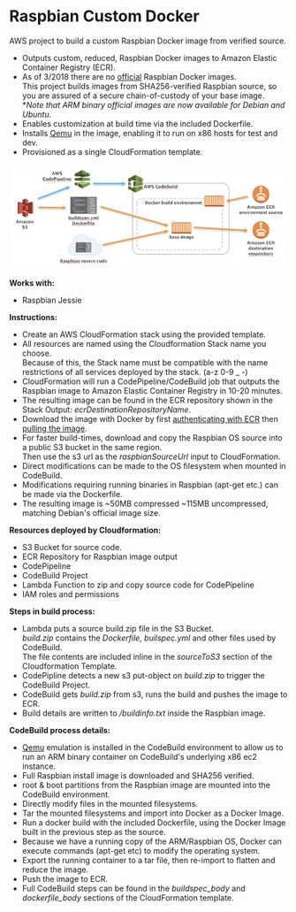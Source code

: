 # Raspbian Custom Docker
AWS project to build a custom Raspbian Docker image from verified source.  

* Outputs custom, reduced, Raspbian Docker images to Amazon Elastic Container Registry (ECR).  
* As of 3/2018 there are no [official](https://docs.docker.com/docker-hub/official_repos/) Raspbian Docker images.  
This project builds images from SHA256-verified Raspbian source, so you are assured of a secure chain-of-custody of your base image.  
**Note that ARM binary official images are now available for Debian and Ubuntu.*  
* Enables customization at build time via the included Dockerfile.  
* Installs [Qemu](https://www.qemu.org) in the image, enabling it to run on x86 hosts for test and dev.    
* Provisioned as a single CloudFormation template.  

![Architecture Diagram](/images/docker_architecture.png)


__Works with:__ 
* Raspbian Jessie

__Instructions:__  
* Create an AWS CloudFormation stack using the provided template.
* All resources are named using the Cloudformation Stack name you choose.  
Because of this, the Stack name must be compatible with the name restrictions of all services deployed by the stack.  (a-z 0-9 _ -)  
* CloudFormation will run a CodePipeline/CodeBuild job that outputs the Raspbian image to Amazon Elastic Container Registry in 10-20 minutes.  
* The resulting image can be found in the ECR repository shown in the Stack Output: *ecrDestinationRepositoryName*.  
* Download the image with Docker by first [authenticating with ECR](https://docs.aws.amazon.com/AmazonECR/latest/userguide/Registries.html#registry_auth) then [pulling the image](https://docs.aws.amazon.com/AmazonECR/latest/userguide/docker-pull-ecr-image.html).     
* For faster build-times, download and copy the Raspbian OS source into a public S3 bucket in the same region.  
Then use the s3 url as the *raspbianSourceUrl* input to CloudFormation.  
* Direct modifications can be made to the OS filesystem when mounted in CodeBuild.  
* Modifications requiring running binaries in Raspbian (apt-get etc.) can be made via the Dockerfile.    
* The resulting image is ~50MB compressed ~115MB uncompressed, matching Debian's official image size.  

__Resources deployed by Cloudformation:__
* S3 Bucket for source code.
* ECR Repository for Raspbian image output
* CodePipeline
* CodeBuild Project
* Lambda Function to zip and copy source code for CodePipeline
* IAM roles and permissions

__Steps in build process:__
* Lambda puts a source build.zip file in the S3 Bucket.  
*build.zip* contains the *Dockerfile*, *builspec.yml* and other files used by CodeBuild.  
The file contents are included inline in the *sourceToS3* section of the Cloudformation Template.   
* CodePipline detects a new s3 put-object on *build.zip* to trigger the CodeBuild Project.  
* CodeBuild gets *build.zip* from s3, runs the build and pushes the image to ECR.  
* Build details are written to */buildinfo.txt* inside the Raspbian image. 

__CodeBuild process details:__  
* [Qemu](https://www.qemu.org) emulation is installed in the CodeBuild environment to allow us to run an ARM binary container on CodeBuild's underlying x86 ec2 instance.  
* Full Raspbian install image is downloaded and SHA256 verified.  
* root & boot partitions from the Raspbian image are mounted into the CodeBuild environment.  
* Directly modify files in the mounted filesystems.
* Tar the mounted filesystems and import into Docker as a Docker Image.  
* Run a docker build with the included Dockerfile, using the Docker Image built in the previous step as the source.  
* Because we have a running copy of the ARM/Raspbian OS, Docker can execute commands (apt-get etc) to modify the operating system.
* Export the running container to a tar file, then re-import to flatten and reduce the image.  
* Push the image to ECR. 
* Full CodeBuild steps can be found in the *buildspec_body* and *dockerfile_body* sections of the CloudFormation template.  


 
